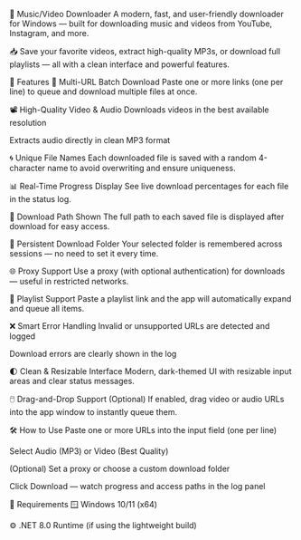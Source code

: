 🎵 Music/Video Downloader
A modern, fast, and user-friendly downloader for Windows — built for downloading music and videos from YouTube, Instagram, and more.

📥 Save your favorite videos, extract high-quality MP3s, or download full playlists — all with a clean interface and powerful features.

🚀 Features
🔗 Multi-URL Batch Download
Paste one or more links (one per line) to queue and download multiple files at once.

📽️ High-Quality Video & Audio
Downloads videos in the best available resolution

Extracts audio directly in clean MP3 format

🌀 Unique File Names
Each downloaded file is saved with a random 4-character name to avoid overwriting and ensure uniqueness.

📊 Real-Time Progress Display
See live download percentages for each file in the status log.

📁 Download Path Shown
The full path to each saved file is displayed after download for easy access.

📌 Persistent Download Folder
Your selected folder is remembered across sessions — no need to set it every time.

🌐 Proxy Support
Use a proxy (with optional authentication) for downloads — useful in restricted networks.

🧩 Playlist Support
Paste a playlist link and the app will automatically expand and queue all items.

❌ Smart Error Handling
Invalid or unsupported URLs are detected and logged

Download errors are clearly shown in the log

🌓 Clean & Resizable Interface
Modern, dark-themed UI with resizable input areas and clear status messages.

🖱️ Drag-and-Drop Support (Optional)
If enabled, drag video or audio URLs into the app window to instantly queue them.

🛠️ How to Use
Paste one or more URLs into the input field (one per line)

Select Audio (MP3) or Video (Best Quality)

(Optional) Set a proxy or choose a custom download folder

Click Download — watch progress and access paths in the log panel

📌 Requirements
🪟 Windows 10/11 (x64)

⚙️ .NET 8.0 Runtime (if using the lightweight build)
